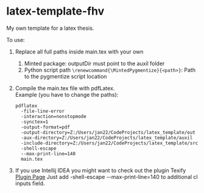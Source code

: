 # latex-template-fhv
My own template for a latex thesis.

To use:
1. Replace all full paths inside main.tex with your own
   1. Minted package: outputDir must point to the auxil folder
   2. Python script path `\renewcommand{\MintedPygmentize}{<path>}`: Path to the pygmentize script location
2. Compile the main.tex file with pdfLatex.</br>
  Example (you have to change the paths):
    ```shell
    pdflatex 
      -file-line-error 
      -interaction=nonstopmode 
      -synctex=1 
      -output-format=pdf 
      -output-directory=Z:/Users/jan22/CodeProjects/latex_template/out 
      -aux-directory=Z:/Users/jan22/CodeProjects/latex_template/auxil 
      -include-directory=Z:/Users/jan22/CodeProjects/latex_template/src 
      -shell-escape 
      --max-print-line=140 
      main.tex
    ```
    
3. If you use Intellij IDEA you might want to check out the plugin Texify [Plugin Page](https://plugins.jetbrains.com/plugin/9473-texify-idea)
Just add -shell-escape --max-print-line=140 to additional cl inputs field.
